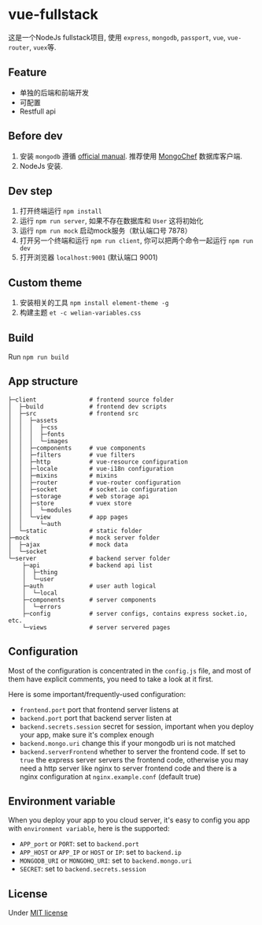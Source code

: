 # vue-fullstack
这是一个NodeJs fullstack项目, 使用 `express`, `mongodb`, `passport`, `vue`, `vue-router`, `vuex`等.

## Feature
- 单独的后端和前端开发
- 可配置
- Restfull api

## Before dev
1. 安装 `mongodb` 遵循 [official manual](https://docs.mongodb.com/manual/installation/). 推荐使用 [MongoChef](3t.io/mongochef/) 数据库客户端.
2. NodeJs 安装.

## Dev step
1. 打开终端运行 `npm install`
2. 运行 `npm run server`, 如果不存在数据库和 `User` 这将初始化
3. 运行 `npm run mock` 启动mock服务（默认端口号 7878）
4. 打开另一个终端和运行 `npm run client`, 你可以把两个命令一起运行 `npm run dev`
5. 打开浏览器 `localhost:9001` (默认端口 9001)

## Custom theme
1. 安装相关的工具 `npm install element-theme -g`
2. 构建主题 `et -c welian-variables.css`

## Build
Run `npm run build`

## App structure
```
├─client               # frontend source folder
│  ├─build             # frontend dev scripts
│  ├─src               # frontend src
│  │  ├─assets
│  │  │  ├─css
│  │  │  ├─fonts
│  │  │  └─images
│  │  ├─components     # vue components
│  │  ├─filters        # vue filters
│  │  ├─http           # vue-resource configuration
│  │  ├─locale         # vue-i18n configuration
│  │  ├─mixins         # mixins
│  │  ├─router         # vue-router configuration
│  │  ├─socket         # socket.io configuration
│  │  ├─storage        # web storage api
│  │  ├─store          # vuex store
│  │  │  └─modules
│  │  └─view           # app pages
│  │     └─auth
│  └─static            # static folder
├─mock                 # mock server folder
│  ├─ajax              # mock data
│  └─socket
└─server               # backend server folder
    ├─api              # backend api list
    │  ├─thing
    │  └─user
    ├─auth             # user auth logical
    │  └─local
    ├─components       # server components
    │  └─errors
    ├─config           # server configs, contains express socket.io, etc.
    └─views            # server servered pages
```

## Configuration
Most of the configuration is concentrated in the `config.js` file, and most of them have explicit comments, you need to take a look at it first.

Here is some important/frequently-used configuration:
- `frontend.port` port that frontend server listens at
- `backend.port` port that backend server listen at
- `backend.secrets.session` secret for session, important when you deploy your app, make sure it's complex enough
- `backend.mongo.uri` change this if your mongodb uri is not matched
- `backend.serverFrontend` whether to server the frontend code. If set to `true` the express server servers the frontend code, otherwise you may need a http server like nginx to server frontend code and there is a nginx configuration at `nginx.example.conf` (default true)

## Environment variable
When you deploy your app to you cloud server, it's easy to config you app with `environment variable`, here is the supported:
- `APP_port` or `PORT`: set to `backend.port`
- `APP_HOST` or `APP_IP` or `HOST` or `IP`: set to `backend.ip`
- `MONGODB_URI` or `MONGOHQ_URI`: set to `backend.mongo.uri`
- `SECRET`: set to `backend.secrets.session`

## License
Under [MIT license](./LICENSE)

